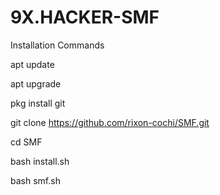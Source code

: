 # 9X.HACKER-SMF


Installation Commands
  
apt update

apt upgrade

pkg install git

git clone https://github.com/rixon-cochi/SMF.git

cd SMF

bash install.sh

bash smf.sh
